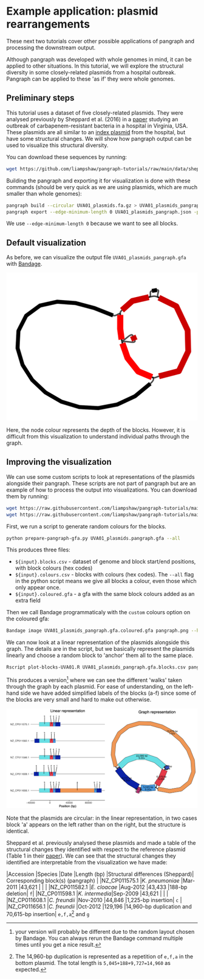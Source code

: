 # Example application: plasmid rearrangements

These next two tutorials cover other possible applications of pangraph and processing the downstream output.

Although pangraph was developed with whole genomes in mind, it can be applied to other situations. In this tutorial, we will explore the structural diversity in some closely-related plasmids from a hospital outbreak. Pangraph can be applied to these 'as if' they were whole genomes.  

## Preliminary steps

This tutorial uses a dataset of five closely-related plasmids. They were analysed previously by Sheppard et al. (2016) in a [paper](https://doi.org/10.1128/AAC.00464-16) studying an outbreak of carbapenem-resistant bacteria in a hospital in Virginia, USA. These plasmids are all similar to an [index plasmid](https://www.ncbi.nlm.nih.gov/nuccore/CP017937.1) from the hospital, but have some structural changes. We will show how pangraph output can be used to visualize this structural diversity.

You can download these sequences by running:

```bash
wget https://github.com/liampshaw/pangraph-tutorials/raw/main/data/sheppard/UVA01_plasmids.fa.gz
```

Building the pangraph and exporting it for visualization is done with these commands (should be very quick as we are using plasmids, which are much smaller than whole genomes):

```bash
pangraph build --circular UVA01_plasmids.fa.gz > UVA01_plasmids_pangraph.json
pangraph export --edge-minimum-length 0 UVA01_plasmids_pangraph.json -p UVA01_plasmids_pangraph -o ./
```

We use `--edge-minimum-length 0` because we want to see all blocks.

## Default visualization

As before, we can visualize the output file `UVA01_plasmids_pangraph.gfa` with [Bandage](https://rrwick.github.io/Bandage/).

![img](../assets/plasmid_example_pangraph.png)

Here, the node colour represents the depth of the blocks. However, it is difficult from this visualization to understand individual paths through the graph.

## Improving the visualization

We can use some custom scripts to look at representations of the plasmids alongside their pangraph. These scripts are not part of pangraph but are an example of how to process the output into visualizations. You can download them by running:

```bash
wget https://raw.githubusercontent.com/liampshaw/pangraph-tutorials/main/scripts/prepare-pangraph-gfa.py
wget https://raw.githubusercontent.com/liampshaw/pangraph-tutorials/main/scripts/plot-blocks-UVA01.R
```

First, we run a script to generate random colours for the blocks.

```bash
python prepare-pangraph-gfa.py UVA01_plasmids.pangraph.gfa --all
```

This produces three files:
* `${input}.blocks.csv` - dataset of genome and block start/end positions, with block colours (hex codes)
* `${input}.colours.csv` - blocks with colours (hex codes). The `--all` flag in the python script means we give all blocks a colour, even those which only appear once.
* `${input}.coloured.gfa` - a gfa with the same block colours added as an extra field

Then we call Bandage programmaticaly with the `custom` colours option on the coloured gfa:

```bash
Bandage image UVA01_plasmids_pangraph.gfa.coloured.gfa pangraph.png --height 2000 --width 2500 --colour custom --depth --lengths --fontsize 30 --nodewidth 8
```

We can now look at a linear representation of the plasmids alongside this graph. The details are in the script, but we basically represent the plasmids linearly and choose a random block to 'anchor' them all to the same place.  

```bash
Rscript plot-blocks-UVA01.R UVA01_plasmids_pangraph.gfa.blocks.csv pangraph.png pangraph_linear_vs_graph.pdf
```

This produces a version[^1] where we can see the different 'walks' taken through the graph by each plasmid. For ease of understanding, on the left-hand side we have added simplified labels of the blocks (a-f) since some of the blocks are very small and hard to make out otherwise.

![img](../assets/plasmid_example_pangraph_linear.png)

Note that the plasmids are circular: in the linear representation, in two cases block 'a' appears on the left rather than on the right, but the structure is identical.

[^1]: your version will probably be different due to the random layout chosen by Bandage. You can always rerun the Bandage command multiple times until you get a nice result.

Sheppard et al. previously analysed these plasmids and made a table of the structural changes they identified with respect to the reference plasmid (Table 1 in their [paper](https://doi.org/10.1128/AAC.00464-16)). We can see that the structural changes they identified are interpretable from the visualization we have made:


|Accession	|Species	|Date	|Length (bp)	|Structural differences (Sheppard)| Corresponding block(s) (pangraph) |
|NZ\_CP011575.1	|_K. pneumoniae_	|Mar-2011	|43,621	| | |
|NZ\_CP011582.1	|_E. cloacae_	|Aug-2012	|43,433	|188-bp deletion| `f`|
|NZ\_CP011598.1	|_K. intermedia_|Sep-2009	|43,621	| | |
|NZ\_CP011608.1	|_C. freundii_	|Nov-2010	|44,846	|1,225-bp insertion| `c` |
|NZ\_CP011656.1	|_C. freundii_	|Oct-2012	|129,196	|14,960-bp duplication and 70,615-bp insertion| `e,f,a`[^2] and `g`


[^2]: The 14,960-bp duplication is represented as a repetition of `e,f,a` in the bottom plasmid. The total length is `5,045+188+9,727=14,960` as expected.

